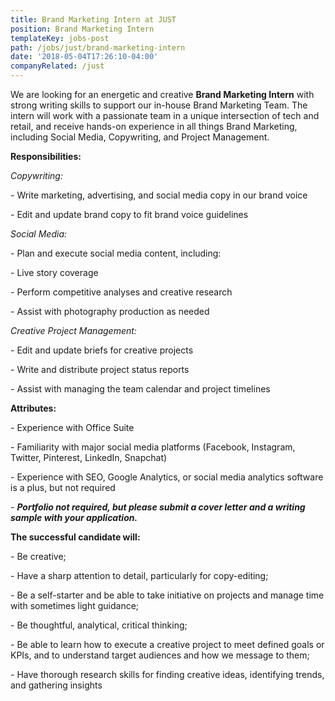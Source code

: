 ```yaml
---
title: Brand Marketing Intern at JUST
position: Brand Marketing Intern
templateKey: jobs-post
path: /jobs/just/brand-marketing-intern
date: '2018-05-04T17:26:10-04:00'
companyRelated: /just
---
```

We are looking for an energetic and creative **Brand Marketing Intern** with strong writing skills to support our in-house Brand Marketing Team. The intern will work with a passionate team in a unique intersection of tech and retail, and receive hands-on experience in all things Brand Marketing, including Social Media, Copywriting, and Project Management.



**Responsibilities:**

_Copywriting:_

\- Write marketing, advertising, and social media copy in our brand voice

\- Edit and update brand copy to fit brand voice guidelines



_Social Media:_

\- Plan and execute social media content, including:

\- Live story coverage

\- Perform competitive analyses and creative research

\- Assist with photography production as needed



_Creative Project Management:_

\- Edit and update briefs for creative projects

\- Write and distribute project status reports

\- Assist with managing the team calendar and project timelines



**Attributes:**

\- Experience with Office Suite

\- Familiarity with major social media platforms (Facebook, Instagram, Twitter, Pinterest, LinkedIn, Snapchat)

\- Experience with SEO, Google Analytics, or social media analytics software is a plus, but not required

\- **_Portfolio not required, but please submit a cover letter and a writing sample with your application._**



**The successful candidate will:**

\- Be creative;

\- Have a sharp attention to detail, particularly for copy-editing;

\- Be a self-starter and be able to take initiative on projects and manage time with sometimes light guidance;

\- Be thoughtful, analytical, critical thinking;

\- Be able to learn how to execute a creative project to meet defined goals or KPIs, and to understand target audiences and how we message to them;

\- Have thorough research skills for finding creative ideas, identifying trends, and gathering insights
